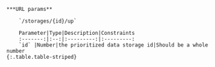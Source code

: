     ***URL params**

        `/storages/{id}/up`

        Parameter|Type|Description|Constraints
        :-------:|:--:|:---------:|:---------:
        `id` |Number|the prioritized data storage id|Should be a whole number
    {:.table.table-striped}

